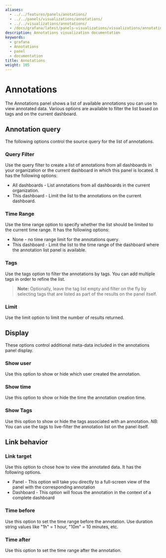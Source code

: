 ```yaml
---
aliases:
  - ../../features/panels/anotations/
  - ../../panels/visualizations/annotations/
  - ../../visualizations/annotations/
  - /docs/grafana/latest/panels-visualizations/visualizations/annotations/
description: Annotations visualization documentation
keywords:
  - grafana
  - Annotations
  - panel
  - documentation
title: Annotations
weight: 105
---
```


# Annotations

The Annotations panel shows a list of available annotations you can use to view annotated data. Various options are available to filter the list based on tags and on the current dashboard.

## Annotation query

The following options control the source query for the list of annotations.

### Query Filter

Use the query filter to create a list of annotations from all dashboards in your organization or the current dashboard in which this panel is located. It has the following options:

- All dashboards - List annotations from all dashboards in the current organization.
- This dashboard - Limit the list to the annotations on the current dashboard.

### Time Range

Use the time range option to specify whether the list should be limited to the current time range. It has the following options:

- None - no time range limit for the annotations query.
- This dashboard - Limit the list to the time range of the dashboard where the annotation list panel is available.

### Tags

Use the tags option to filter the annotations by tags. You can add multiple tags in order to refine the list.

> **Note:** Optionally, leave the tag list empty and filter on the fly by selecting tags that are listed as part of the results on the panel itself.

### Limit

Use the limit option to limit the number of results returned.

## Display

These options control additional meta-data included in the annotations panel display.

### Show user

Use this option to show or hide which user created the annotation.

### Show time

Use this option to show or hide the time the annotation creation time.

### Show Tags

Use this option to show or hide the tags associated with an annotation. _NB_: You can use the tags to live-filter the annotation list on the panel itself.

## Link behavior

### Link target

Use this option to chose how to view the annotated data. It has the following options.

- Panel - This option will take you directly to a full-screen view of the panel with the corresponding annotation
- Dashboard - This option will focus the annotation in the context of a complete dashboard

### Time before

Use this option to set the time range before the annotation. Use duration string values like "1h" = 1 hour, "10m" = 10 minutes, etc.

### Time after

Use this option to set the time range after the annotation.

